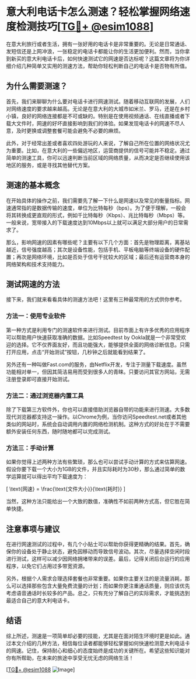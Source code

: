 # 意大利电话卡怎么测速？轻松掌握网络速度检测技巧[[TG💪+ @esim1088](https://t.me/s/esim1088)]

在意大利旅行或者生活，拥有一张好用的电话卡是非常重要的。无论是日常通话、发短信还是上网冲浪，一张稳定的电话卡都能让你的生活更加便利。然而，当你拿到新买的意大利电话卡后，如何快速测试它的网速是否达标呢？这篇文章将为你详细介绍几种简单又实用的测速方法，帮助你轻松判断自己的电话卡是否物有所值。

## 为什么需要测速？

首先，我们来聊聊为什么要对电话卡进行网速测试。随着移动互联网的发展，人们对网络速度的要求越来越高。无论是在意大利的大城市如米兰、罗马，还是在乡村小镇，良好的网络连接都是不可或缺的。特别是在使用视频通话、在线直播或者下载大文件时，网速的好坏直接影响到我们的体验。如果发现电话卡的网速不尽人意，及时更换或调整套餐可能会避免不必要的麻烦。

此外，对于经常出差或者喜欢四处游玩的人来说，了解自己所在位置的网络状况尤为重要。比如，在意大利的一些偏远地区，运营商提供的信号可能并不稳定。通过简单的测速工具，你可以迅速判断当前区域的网络质量，从而决定是否继续使用该地区的服务，或是寻找其他替代方案。

## 测速的基本概念

在开始具体的操作之前，我们需要先了解一下什么是网速以及常见的衡量指标。网速通常指的是数据传输的速度，单位为比特每秒（bps）。为了便于理解，一般会将其转换成更直观的形式，例如千比特每秒（Kbps）、兆比特每秒（Mbps）等。一般来说，宽带接入的下载速度达到10Mbps以上就可以满足大部分用户的日常需求了。

那么，影响网速的因素有哪些呢？主要有以下几个方面：首先是物理距离，离基站越近，信号强度越高；其次是设备性能，包括手机、平板电脑等终端设备的硬件配置；再次是网络环境，比如是否处于信号干扰较大的区域；最后还有运营商本身的网络架构和技术支持能力。

## 测试网速的方法

接下来，我们就来看看具体的测速方法吧！这里有三种最常用的方式供你参考。

### 方法一：使用专业软件

第一种方式是利用专门的测速软件来进行测试。目前市面上有许多优秀的应用程序可以帮助用户快速获取准确的数据。比如Speedtest by Ookla就是一个非常受欢迎的选择。它不仅界面友好，而且功能强大，能够提供全面的网络诊断信息。只需打开应用，点击“开始测试”按钮，几秒钟之后就能看到结果了。

另外还有一种叫做Fast.com的服务，由Netflix开发，专注于测量下载速度。虽然功能相对单一，但因其简洁易用而受到很多人的青睐。只要访问其官方网站，无需注册登录即可直接开始测试。

### 方法二：通过浏览器内置工具

除了下载第三方软件外，你也可以直接借助浏览器自带的功能来进行测速。大多数现代浏览器都支持这一操作。以Chrome为例，当你访问Speedtest.net或者其他类似的网站时，系统会自动调用内置的网络检测机制。这种方式的好处在于不需要额外安装任何东西，随时随地都可以完成测试。

### 方法三：手动计算

如果你觉得上述两种方法有些繁琐，那么也可以尝试手动计算的方式来估算网速。假设你要下载一个大小为1GB的文件，并且实际耗时为30秒，那么通过简单的数学运算就可以得出平均下载速度为：

\[ \text{网速} = \frac{\text{文件大小}}{\text{耗时}} \]

当然，这种方法只能给出一个大致的数值，准确性不如前两种方式高，但它胜在简单快捷。

## 注意事项与建议

在进行网速测试的过程中，有几个小贴士可以帮助你获得更精确的结果。首先，确保你的设备处于静止状态，避免因移动而导致信号波动。其次，尽量选择空闲时段进行测试，这样可以减少因网络拥堵带来的误差。最后，记得关闭后台运行的应用程序，以免它们占用过多带宽资源。

另外，根据个人需求合理选择套餐也非常重要。如果你主要关注的是流量消耗，那么可以选择那些包含大量免费流量的计划；而如果你更注重通话质量，则应该优先考虑语音通话时长较多的产品。总之，只有充分了解自己的实际需求，才能挑选到最适合自己的意大利电话卡。

## 结语

综上所述，测速是一项简单却必要的技能，尤其是在面对陌生环境时更是如此。通过本文介绍的几种方法，相信每位读者都能够轻松掌握如何快速检测意大利电话卡的网速。记住，保持耐心和细心的态度始终是成功的关键所在。希望这些知识能对你有所帮助，在未来的旅途中享受无忧无虑的网络生活！

[[TG💪+ @esim1088](https://t.me/s/esim1088) ![Image](https://i.postimg.cc/4NQfJmqS/Snipaste-2025-05-13-00-14-12.png)]